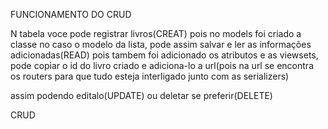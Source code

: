 FUNCIONAMENTO DO CRUD


N tabela voce pode registrar livros(CREAT) pois no models foi criado a classe no caso o modelo da lista, pode assim salvar e ler as informações adicionadas(READ) pois tambem foi adicionado os atributos e as viewsets, pode copiar o id do livro criado e adiciona-lo a url(pois na url se encontra os routers para que tudo esteja interligado junto com as serializers)

assim podendo editalo(UPDATE) ou deletar se preferir(DELETE)

CRUD

